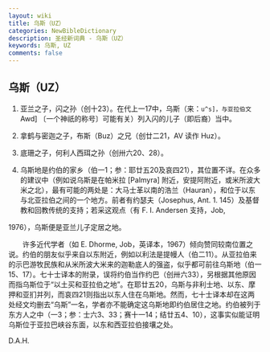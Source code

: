 ```yaml
---
layout: wiki
title: 乌斯（UZ）
categories: NewBibleDictionary
description: 圣经新词典 - 乌斯（UZ）
keywords: 乌斯, UZ
comments: false
---
```


## 乌斯（UZ）

1. 亚兰之子，闪之孙（创十23）。在代上一17中，乌斯（来：`u^s]，与亚拉伯文 `Awd] 〔一个神祇的称号〕可能有关）列入闪的儿子（即后裔）当中。

2. 拿鹤与密迦之子，布斯（Buz）之兄（创廿二21，AV 读作 Huz）。

3. 底珊之子，何利人西珥之孙（创卅六20、28）。

4. 乌斯地是约伯的家乡（伯一1；参：耶廿五20及哀四21），其位置不详。在众多的建议中（例如说乌斯是在帕米拉 [Palmyra] 附近，安提阿附近，或米所波大米之北），最有可能的两处是：大马士革以南的浩兰（Hauran），和位于以东与北亚拉伯之间的一个地方。前者有约瑟夫（Josephus, Ant. 1. 145）及基督教和回教传统的支持；若采这观点（有 F. I. Andersen 支持，Job,

1976），乌斯便是亚兰儿子定居之地。

　　许多近代学者（如 E. Dhorme, Job，英译本，1967）倾向赞同较南位置之说。约伯的朋友似乎来自以东附近，例如以利法是提幔人（伯二11）。从亚拉伯来的示巴游牧民族和从米所波大米来的迦勒底人的强盗，似乎都可前往乌斯地（伯一15、17）。七十士译本的附录，误将约伯当作约巴（创卅六33），另根据其他原因而指乌斯位于“以土买和亚拉伯之地”。在耶廿五20，乌斯与非利士地、以东、摩押和亚扪并列，而哀四21则指出以东人住在乌斯地。然而，七十士译本却在这两处经文均删去“乌斯”一名，学者亦不能确定这乌斯地即约伯居住之地。约伯被列于东方人之中（一3；参：士六3、33；赛十一14；结廿五4、10），这事实似能证明乌斯位于亚拉巴峡谷东面，以东和西亚拉伯接壤之处。

D.A.H.








